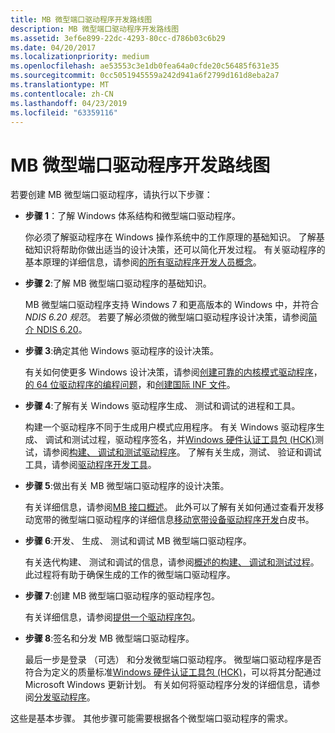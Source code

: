 ```yaml
---
title: MB 微型端口驱动程序开发路线图
description: MB 微型端口驱动程序开发路线图
ms.assetid: 3ef6e899-22dc-4293-80cc-d786b03c6b29
ms.date: 04/20/2017
ms.localizationpriority: medium
ms.openlocfilehash: ae53553c3e1db0fea64a0cfde20c56485f631e35
ms.sourcegitcommit: 0cc5051945559a242d941a6f2799d161d8eba2a7
ms.translationtype: MT
ms.contentlocale: zh-CN
ms.lasthandoff: 04/23/2019
ms.locfileid: "63359116"
---
```

# <a name="roadmap-to-develop-mb-miniport-drivers"></a>MB 微型端口驱动程序开发路线图


若要创建 MB 微型端口驱动程序，请执行以下步骤：

-   **步骤 1**：了解 Windows 体系结构和微型端口驱动程序。

    你必须了解驱动程序在 Windows 操作系统中的工作原理的基础知识。 了解基础知识将帮助你做出适当的设计决策，还可以简化开发过程。 有关驱动程序的基本原理的详细信息，请参阅[的所有驱动程序开发人员概念](https://msdn.microsoft.com/library/windows/hardware/ff554731)。

-   **步骤 2**:了解 MB 微型端口驱动程序的基础知识。

    MB 微型端口驱动程序支持 Windows 7 和更高版本的 Windows 中，并符合*NDIS 6.20 规范*。 若要了解必须做的微型端口驱动程序设计决策，请参阅[简介 NDIS 6.20](introduction-to-ndis-6-20.md)。

-   **步骤 3**:确定其他 Windows 驱动程序的设计决策。

    有关如何使更多 Windows 设计决策，请参阅[创建可靠的内核模式驱动程序](https://msdn.microsoft.com/library/windows/hardware/ff542904)，[的 64 位驱动程序的编程问题](https://msdn.microsoft.com/library/windows/hardware/ff559923)，和[创建国际 INF 文件](https://msdn.microsoft.com/library/windows/hardware/ff540208)。

-   **步骤 4**:了解有关 Windows 驱动程序生成、 测试和调试的进程和工具。

    构建一个驱动程序不同于生成用户模式应用程序。 有关 Windows 驱动程序生成、 调试和测试过程，驱动程序签名，并[Windows 硬件认证工具包 (HCK)](https://go.microsoft.com/fwlink/p/?LinkId=733613)测试，请参阅[构建、 调试和测试驱动程序](https://msdn.microsoft.com/windows-drivers/develop/visual_studio_driver_development_environment)。 了解有关生成，测试、 验证和调试工具，请参阅[驱动程序开发工具](https://msdn.microsoft.com/library/windows/hardware/ff545440)。

-   **步骤 5**:做出有关 MB 微型端口驱动程序的设计决策。

    有关详细信息，请参阅[MB 接口概述](mb-interface-overview.md)。 此外可以了解有关如何通过查看开发移动宽带的微型端口驱动程序的详细信息[移动宽带设备驱动程序开发](https://go.microsoft.com/fwlink/p/?linkid=144416)白皮书。

-   **步骤 6**:开发、 生成、 测试和调试 MB 微型端口驱动程序。

    有关迭代构建、 测试和调试的信息，请参阅[概述的构建、 调试和测试过程](https://msdn.microsoft.com/windows-drivers/develop/visual_studio_driver_development_environment)。 此过程将有助于确保生成的工作的微型端口驱动程序。

-   **步骤 7**:创建 MB 微型端口驱动程序的驱动程序包。

    有关详细信息，请参阅[提供一个驱动程序包](https://msdn.microsoft.com/windows-drivers/develop/creating_a_driver_package)。

-   **步骤 8**:签名和分发 MB 微型端口驱动程序。

    最后一步是登录 （可选） 和分发微型端口驱动程序。 微型端口驱动程序是否符合为定义的质量标准[Windows 硬件认证工具包 (HCK)](https://go.microsoft.com/fwlink/p/?LinkId=733613)，可以将其分配通过 Microsoft Windows 更新计划。 有关如何将驱动程序分发的详细信息，请参阅[分发驱动程序](https://msdn.microsoft.com/windows-drivers/develop/distributing_a_driver_package_win8)。

这些是基本步骤。 其他步骤可能需要根据各个微型端口驱动程序的需求。

 

 





